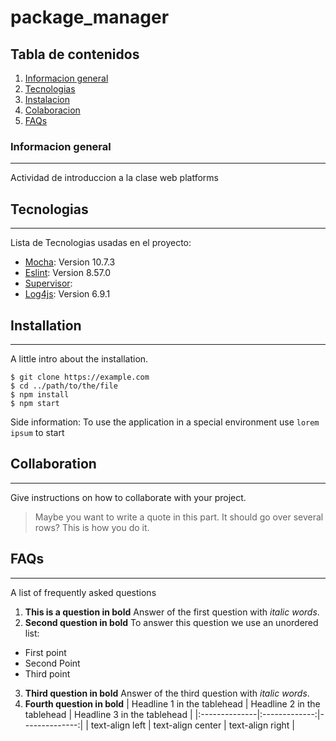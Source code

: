 # package_manager
 ## Tabla de contenidos
1. [Informacion general](#Informacion_general)
2. [Tecnologias](#tecnologias)
3. [Instalacion](#installation)
4. [Colaboracion](#collaboration)
5. [FAQs](#faqs)
### Informacion general
***
Actividad de introduccion a la clase web platforms 

## Tecnologias
***
Lista de Tecnologias usadas en el proyecto:
* [Mocha](https://mochajs.org/): Version 10.7.3 
* [Eslint](https://eslint.org/): Version 8.57.0
* [Supervisor](https://www.npmjs.com/package/supervisor):
* [Log4js](https://www.npmjs.com/package/log4js): Version 6.9.1
## Installation
***
A little intro about the installation. 
```
$ git clone https://example.com
$ cd ../path/to/the/file
$ npm install
$ npm start
```
Side information: To use the application in a special environment use ```lorem ipsum``` to start
## Collaboration
***
Give instructions on how to collaborate with your project.
> Maybe you want to write a quote in this part. 
> It should go over several rows?
> This is how you do it.
## FAQs
***
A list of frequently asked questions
1. **This is a question in bold**
Answer of the first question with _italic words_. 
2. __Second question in bold__ 
To answer this question we use an unordered list:
* First point
* Second Point
* Third point
3. **Third question in bold**
Answer of the third question with *italic words*.
4. **Fourth question in bold**
| Headline 1 in the tablehead | Headline 2 in the tablehead | Headline 3 in the tablehead |
|:--------------|:-------------:|--------------:|
| text-align left | text-align center | text-align right |
